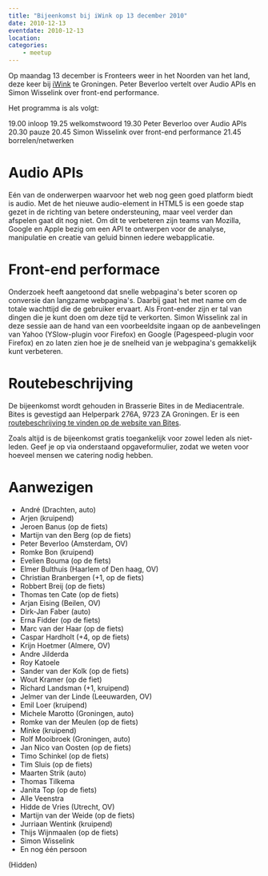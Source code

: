 ```yaml
---
title: "Bijeenkomst bij iWink op 13 december 2010"
date: 2010-12-13
eventdate: 2010-12-13
location: 
categories: 
    - meetup
---
```

Op maandag 13 december is Fronteers weer in het Noorden van het land, deze keer bij [iWink](http://iwink.nl) te Groningen. Peter Beverloo vertelt over Audio APIs en Simon Wisselink over front-end performance.

Het programma is als volgt:

19.00 inloop
19.25 welkomstwoord
19.30 Peter Beverloo over Audio APIs
20.30 pauze
20.45 Simon Wisselink over front-end performance
21.45 borrelen/netwerken

# Audio APIs

Eén van de onderwerpen waarvoor het web nog geen goed platform biedt is audio. Met de het nieuwe audio-element in HTML5 is een goede stap gezet in de richting van betere ondersteuning, maar veel verder dan afspelen gaat dit nog niet. Om dit te verbeteren zijn teams van Mozilla, Google en Apple bezig om een API te ontwerpen voor de analyse, manipulatie en creatie van geluid binnen iedere webapplicatie.

# Front-end performace

Onderzoek heeft aangetoond dat snelle webpagina's beter scoren op conversie dan langzame webpagina's. Daarbij gaat het met name om de totale wachttijd die de gebruiker ervaart. Als Front-ender zijn er tal van dingen die je kunt doen om deze tijd te verkorten. Simon Wisselink zal in deze sessie aan de hand van een voorbeeldsite ingaan op de aanbevelingen van Yahoo (YSlow-plugin voor Firefox) en Google (Pagespeed-plugin voor Firefox) en zo laten zien hoe je de snelheid van je webpagina's gemakkelijk kunt verbeteren.

# Routebeschrijving

De bijeenkomst wordt gehouden in Brasserie Bites in de Mediacentrale. Bites is gevestigd aan Helperpark 276A, 9723 ZA Groningen. Er is een [routebeschrijving te vinden op de website van Bites](http://www.bites.nu/contact.html).

Zoals altijd is de bijeenkomst gratis toegankelijk voor zowel leden als niet-leden. Geef je op via onderstaand opgaveformulier, zodat we weten voor hoeveel mensen we catering nodig hebben.

# Aanwezigen

* André (Drachten, auto)
* Arjen (kruipend)
* Jeroen Banus (op de fiets)
* Martijn van den Berg (op de fiets)
* Peter Beverloo (Amsterdam, OV)
* Romke Bon (kruipend)
* Evelien Bouma (op de fiets)
* Elmer Bulthuis (Haarlem of Den haag, OV)
* Christian Branbergen (+1, op de fiets)
* Robbert Breij (op de fiets)
* Thomas ten Cate (op de fiets)
* Arjan Eising (Beilen, OV)
* Dirk-Jan Faber (auto)
* Erna Fidder (op de fiets)
* Marc van der Haar (op de fiets)
* Caspar Hardholt (+4, op de fiets)
* Krijn Hoetmer (Almere, OV)
* Andre Jilderda
* Roy Katoele
* Sander van der Kolk (op de fiets)
* Wout Kramer (op de fiet)
* Richard Landsman (+1, kruipend)
* Jelmer van der Linde (Leeuwarden, OV)
* Emil Loer (kruipend)
* Michele Marotto (Groningen, auto)
* Romke van der Meulen (op de fiets)
* Minke (kruipend)
* Rolf Mooibroek (Groningen, auto)
* Jan Nico van Oosten (op de fiets)
* Timo Schinkel (op de fiets)
* Tim Sluis (op de fiets)
* Maarten Strik (auto)
* Thomas Tilkema
* Janita Top (op de fiets)
* Alle Veenstra
* Hidde de Vries (Utrecht, OV)
* Martijn van der Weide (op de fiets)
* Jurriaan Wentink (kruipend)
* Thijs Wijnmaalen (op de fiets)
* Simon Wisselink
* En nog één persoon

(Hidden)